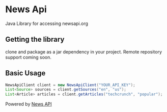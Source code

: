 # News Api
Java Library for accessing newsapi.org

## Getting the library
clone and package as a jar dependency in your project. Remote repository support coming soon.

## Basic Usage
``` java
NewsApiClient client = new NewsApiClient("YOUR_API_KEY");
List<Source> sources = client.getSources("en", "us");
List<Article> articles = client.getArticles("techcrunch", "popular");
```

Powered by [News API](https://newsapi.org)
